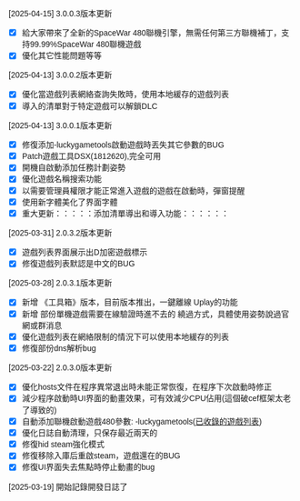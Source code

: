 
[2025-04-15] 3.0.0.3版本更新
- [x] 給大家帶來了全新的SpaceWar 480聯機引擎，無需任何第三方聯機補丁，支持99.99%SpaceWar 480聯機遊戲
- [x] 優化其它性能問題等等

[2025-04-13] 3.0.0.2版本更新
- [x] 優化當遊戲列表網絡查詢失敗時，使用本地緩存的遊戲列表
- [x] 導入的清單對于特定遊戲可以解鎖DLC

[2025-04-13] 3.0.0.1版本更新
- [x] 修復添加-luckygametools啟動遊戲時丟失其它參數的BUG
- [x] Patch遊戲工具DSX(1812620),完全可用
- [x] 開機自啟動添加任務計劃姿勢
- [x] 優化遊戲名稱搜索功能
- [x] 以需要管理員權限才能正常進入遊戲的遊戲在啟動時，彈窗提醒
- [x] 使用新字體美化了界面字體
- [x] 重大更新：：：：：添加清單導出和導入功能：：：：：：

[2025-03-31] 2.0.3.2版本更新
- [x] 遊戲列表界面展示出D加密遊戲標示
- [x] 修復遊戲列表默認是中文的BUG

[2025-03-28] 2.0.3.1版本更新
- [x] 新增 《工具箱》版本，目前版本推出，一鍵離線 Uplay的功能
- [x] 新增 部份單機遊戲需要在線驗證時進不去的 繞過方式，具體使用姿勢說過官網或群消息
- [x] 優化遊戲列表在網絡限制的情況下可以使用本地緩存的列表
- [x] 修復部份dns解析bug

[2025-03-22] 2.0.3.0版本更新
-  [x] 優化hosts文件在程序異常退出時未能正常恢復，在程序下次啟動時修正
-  [x] 減少程序啟動時UI界面的動畫效果，可有效減少CPU佔用(這個破cef框架太老了導致的)
-  [x] 自動添加聯機啟動遊戲480參數: -luckygametools([已收錄的遊戲列表](https://github.com/luckygametools/steam-cfg/blob/main/arg-luckygametools))
-  [x] 優化日誌自動清理，只保存最近兩天的
-  [x] 修復hid steam強化模式
-  [x] 修復移除入庫后重啟steam，遊戲還在的BUG
-  [x] 修復UI界面失去焦點時停止動畫的bug 

[2025-03-19] 開始記錄開發日誌了


<link href="https://fonts.googleapis.com/css?family=Poppins&display=swap" rel="stylesheet">
<style>
body {
  background-image: url('background.jpg'); 
  background-size: cover; 
  background-position: center;
  background-repeat: no-repeat; 
  background-attachment: fixed; 
  font-family: 'Poppins', sans-serif;
}
</style>
